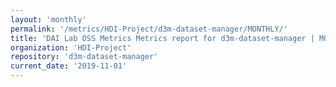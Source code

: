 ```yaml
---
layout: 'monthly'
permalink: '/metrics/HDI-Project/d3m-dataset-manager/MONTHLY/'
title: 'DAI Lab OSS Metrics Metrics report for d3m-dataset-manager | MONTHLY-REPORT-2019-11-01'
organization: 'HDI-Project'
repository: 'd3m-dataset-manager'
current_date: '2019-11-01'
---
```

